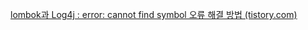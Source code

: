 [lombok과 Log4j : error: cannot find symbol 오류 해결 방법 (tistory.com)](https://woodeekim.tistory.com/33)